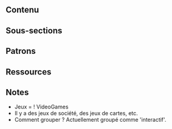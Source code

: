 ## Contenu

## Sous-sections

## Patrons

## Ressources

## Notes

* Jeux = ! VideoGames
* Il y a des jeux de société, des jeux de cartes, etc.
* Comment grouper ? Actuellement groupé comme 'interactif'.
